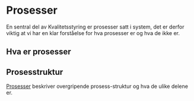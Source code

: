# Prosesser
En sentral del av Kvalitetsstyring er prosesser satt i system, det er derfor viktig at vi har en klar forståelse for hva prosesser er og hva de ikke er.

## Hva er prosesser

## Prosesstruktur
[Prosesser](https://github.com/dkaaven/OpenSourceISO/blob/main/prosesser/prosesser.md) beskriver overgripende prosess-struktur og hva de ulike delene er.
